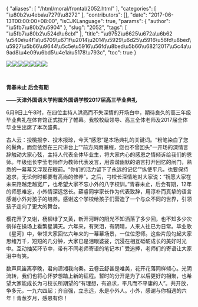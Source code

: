 {
    "aliases": [
        "/html/moral/frontal/2052.html"
    ],
    "categories": [
        "\u80b2\u4eba\u7279\u8272"
    ],
    "contributors": [],
    "date": "2017-06-13T00:00:00+08:00",
    "isCJKLanguage": true,
    "params": {
        "author": "\u5fb7\u80b2\u5904"
    },
    "slug": "2052",
    "tags": [
        "\u5fb7\u80b2\u524d\u6cbf"
    ],
    "title": "\u9752\u6625\u672a\u6b62 \u540e\u4f1a\u6709\u671f\u2014\u2014\u5929\u6d25\u5916\u56fd\u8bed\u5927\u5b66\u9644\u5c5e\u5916\u56fd\u8bed\u5b66\u68212017\u5c4a\u9ad8\u4e09\u6bd5\u4e1a\u5178\u793c",
    "toc": true
}

![](https://cdn.tfls.online/mirror/full/3bca11c570f0dc277b7817bea384dac4c58ffce1.jpg)![](https://cdn.tfls.online/mirror/full/5a45d5d0ceb7b9742274d9d366169b9b72641665.jpg)![](https://cdn.tfls.online/mirror/full/13330458aaadd6f9904ca7ad4a5dbd756aa2e590.jpg)![](https://cdn.tfls.online/mirror/full/47f6af82672644f3202499e8076e1b339665aa56.jpg)![](https://cdn.tfls.online/mirror/full/5d3d38021293710dfabe3b29dc08ef29cdf5923f.jpg)![](https://cdn.tfls.online/mirror/full/48ec4f15259ac9b3cd41d87728c61831ba86a7dc.jpg)![](https://cdn.tfls.online/mirror/full/6955fe7509ea15665ac901e2f3a9ff887d6a94a3.jpg)




  





                         




**青春未止 后会有期**




**——天津外国语大学附属外国语学校2017届高三毕业典礼**




  





6月9日上午8时，在四位主持人洪亮而不失深情的开场白中，期待良久的高三年级毕业典礼在体育馆正式拉开了帷幕。我校校级领导、高三全体老师及2017届全体毕业生出席了本次盛典。




古人云：投桃报李、投木报琼，今天“感恩”是本场典礼的关键词。“粉笔染白了您的鬓角，而您依然在三尺讲台上”“前方风雨兼程，您也不曾回头”一开场的深情言辞触动大家心弦，主持人代表全体毕业生，将大家内心的感恩之情倾诉给我们的恩师。年级组长李莹老师作为教师代表发言，用诙谐幽默的语言打开回忆的闸门，熟悉的一幕幕又浮现在眼前。“你们的活力留下了永远的记忆”“纵使平凡，也要保持追求，无论何时都要有高尚的修养”。之后，刁校长深情地对大家说：“祝愿大家在未来路越走越宽广，也希望大家不忘小外的八字校训。”青春未止，后会有期，12年的师恩难忘，小外情深远悠长。薛睿同学家长作为代表致辞，用淳朴而真挚的语言感谢小外对孩子的培养。感谢这个学校给孩子们营造了一个与众不同的世界，引领孩子走向了更大的舞台。




樱花开了又谢，杨柳绿了又黄，新开河畔的阳光不知洒落了多少回，也不知多少次徜徉在操场上看繁星满天。六年来，有笑泪，有阴晴，人来人往已为日常。毕业歌《星河》中，带领大家回忆六年来的一幕幕场景，一位位恩师。这些片段勾起大家思绪万千，短短的几分钟，大家已是泪眼婆娑，沉浸在相互砥砺成长的美好时光中。互动抽奖环节中，带有不同老师寄语的笔记本广受追捧，老师们的寄语让大家泪中有笑。




数声风笛离亭晚，君向潇湘我向秦。云卷云舒甚是唯美，花开花落同样倾心。光阴流转，我们也将心怀梦想踏上新的征程。暂时的分开是为了以后更好的相聚，也希望大家能成长为刁校长所期望的“有理想，有追求，平凡而不平庸的人”。共开放，争多元，一九六四起；齐自强，立志远，永是小外人。小外，感谢与你相遇的六年！青葱岁月，感恩有你！




  




